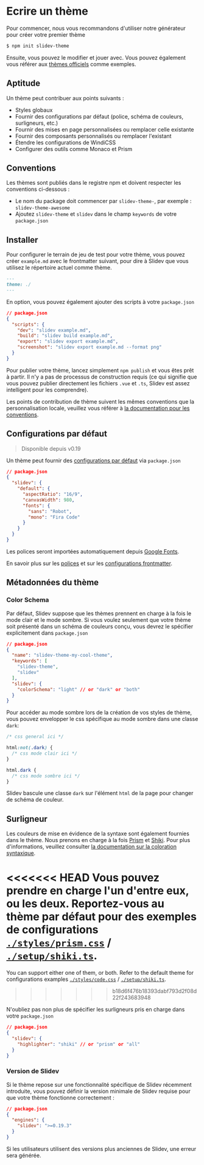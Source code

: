 # Ecrire un thème

Pour commencer, nous vous recommandons d'utiliser notre générateur pour créer votre premier thème

```bash
$ npm init slidev-theme
```

Ensuite, vous pouvez le modifier et jouer avec. Vous pouvez également vous référer aux [thèmes officiels](/themes/gallery) comme exemples.

## Aptitude

Un thème peut contribuer aux points suivants :

- Styles globaux
- Fournir des configurations par défaut (police, schéma de couleurs, surligneurs, etc.)
- Fournir des mises en page personnalisées ou remplacer celle existante
- Fournir des composants personnalisés ou remplacer l'existant
- Étendre les configurations de WindiCSS 
- Configurer des outils comme Monaco et Prism

## Conventions

Les thèmes sont publiés dans le registre npm et doivent respecter les conventions ci-dessous :

- Le nom du package doit commencer par `slidev-theme-`, par exemple : `slidev-theme-awesome`
- Ajoutez `slidev-theme` et `slidev` dans le champ `keywords` de votre `package.json`

## Installer

Pour configurer le terrain de jeu de test pour votre thème, vous pouvez créer `example.md` avec le frontmatter suivant, pour dire à Slidev que vous utilisez le répertoire actuel comme thème.

```md
---
theme: ./
---
```

En option, vous pouvez également ajouter des scripts à votre `package.json`

```json
// package.json
{
  "scripts": {
    "dev": "slidev example.md",
    "build": "slidev build example.md",
    "export": "slidev export example.md",
    "screenshot": "slidev export example.md --format png"
  }
}
```

Pour publier votre thème, lancez simplement `npm publish` et vous êtes prêt à partir. Il n'y a pas de processus de construction requis (ce qui signifie que vous pouvez publier directement les fichiers `.vue` et `.ts`, Slidev est assez intelligent pour les comprendre).

Les points de contribution de thème suivent les mêmes conventions que la personnalisation locale, veuillez vous référer à [la documentation pour les conventions](/custom/).

## Configurations par défaut

> Disponible depuis v0.19

Un thème peut fournir des [configurations par défaut](/custom/#frontmatter-configures) via `package.json`

```json
// package.json
{
  "slidev": {
    "default": {
      "aspectRatio": "16/9",
      "canvasWidth": 980,
      "fonts": {
        "sans": "Robot",
        "mono": "Fira Code"
      }
    }
  }
}
```

Les polices seront importées automatiquement depuis [Google Fonts](https://fonts.google.com/).

En savoir plus sur les [polices](/custom/fonts) et sur les [configurations frontmatter](/custom/#frontmatter-configures).

## Métadonnées du thème

### Color Schema

Par défaut, Slidev suppose que les thèmes prennent en charge à la fois le mode clair et le mode sombre. Si vous voulez seulement que votre thème soit présenté dans un schéma de couleurs conçu, vous devrez le spécifier explicitement dans `package.json`

```json
// package.json
{
  "name": "slidev-theme-my-cool-theme",
  "keywords": [
    "slidev-theme",
    "slidev"
  ],
  "slidev": {
    "colorSchema": "light" // or "dark" or "both"
  }
}
```

Pour accéder au mode sombre lors de la création de vos styles de thème, vous pouvez envelopper le css spécifique au mode sombre dans une classe `dark`:

```css
/* css general ici */

html:not(.dark) {
  /* css mode clair ici */
}

html.dark {
  /* css mode sombre ici */
}
```

Slidev bascule une classe `dark` sur l'élément `html` de la page pour changer de schéma de couleur.

## Surligneur

Les couleurs de mise en évidence de la syntaxe sont également fournies dans le thème. Nous prenons en charge à la fois [Prism](https://prismjs.com/) et [Shiki](https://github.com/shikijs/shiki). Pour plus d'informations, veuillez consulter [la documentation sur la coloration syntaxique](/custom/highlighters).

<<<<<<< HEAD
Vous pouvez prendre en charge l'un d'entre eux, ou les deux. Reportez-vous au thème par défaut pour des exemples de configurations [`./styles/prism.css`](https://github.com/slidevjs/slidev/blob/main/packages/theme-default/styles/prism.css) / [`./setup/shiki.ts`](https://github.com/slidevjs/slidev/blob/main/packages/theme-default/setup/shiki.ts).
=======
You can support either one of them, or both. Refer to the default theme for configurations examples [`./styles/code.css`](https://github.com/slidevjs/slidev/blob/main/packages/create-theme/template/styles/code.css) / [`./setup/shiki.ts`](https://github.com/slidevjs/slidev/blob/main/packages/create-theme/template/setup/shiki.ts).
>>>>>>> b18d6f476b18393dabf793d2f08d22f243683948

N'oubliez pas non plus de spécifier les surligneurs pris en charge dans votre `package.json`

```json
// package.json
{
  "slidev": {
    "highlighter": "shiki" // or "prism" or "all"
  }
}
```

### Version de Slidev

Si le thème repose sur une fonctionnalité spécifique de Slidev récemment introduite, vous pouvez définir la version minimale de Slidev requise pour que votre thème fonctionne correctement :

```json
// package.json
{
  "engines": {
    "slidev": ">=0.19.3"
  }
}
```

Si les utilisateurs utilisent des versions plus anciennes de Slidev, une erreur sera générée.
